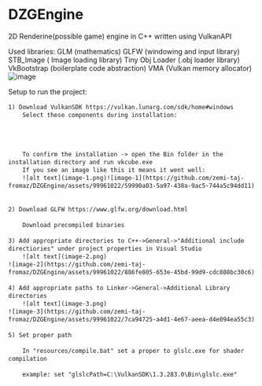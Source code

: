 # DZGEngine
2D Renderine(possible game) engine in C++ written using VulkanAPI

Used libraries:
    GLM (mathematics)
    GLFW (windowing and input library)
    STB_Image ( Image loading library)
    Tiny Obj Loader (.obj loader library)
    VkBootstrap (boilerplate code abstraction)
    VMA (Vulkan memory allocator)
![image](https://github.com/zemi-taj-fromaz/DZGEngine/assets/99961022/433e455f-aa3c-4731-899d-607608e973b4)




Setup to run the project:

    1) Download VulkanSDK https://vulkan.lunarg.com/sdk/home#windows
        Select these components during installation:




        To confirm the installation -> open the Bin folder in the installation directory and run vkcube.exe
        If you see an image like this it means it went well:
        ![alt text](image-1.png)![image-1](https://github.com/zemi-taj-fromaz/DZGEngine/assets/99961022/59990a03-5a97-438a-9ac5-744a5c94dd11)

    
    2) Download GLFW https://www.glfw.org/download.html

        Download precompiled binaries

    3) Add appropriate directories to C++->General->"Additional include directiories" under project properties in Visual Studio
        ![alt text](image-2.png)
    ![image-2](https://github.com/zemi-taj-fromaz/DZGEngine/assets/99961022/886fe805-653e-45bd-99d9-cdc808bc30c6)

    4) Add appropriate paths to Linker->General->Additional Library directories
        ![alt text](image-3.png)
    ![image-3](https://github.com/zemi-taj-fromaz/DZGEngine/assets/99961022/7ca94725-a4d1-4e67-aeea-d4e094ea55c3)

    5) Set proper path
        
        In "resources/compile.bat" set a proper to glslc.exe for shader compilation

        example: set "glslcPath=C:\VulkanSDK\1.3.283.0\Bin\glslc.exe"


